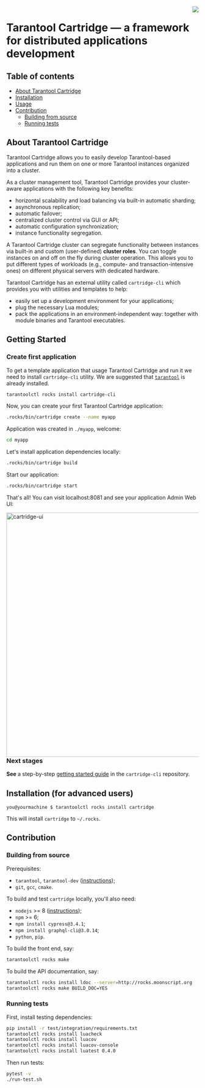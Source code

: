 <a href="http://tarantool.org">
   <img src="https://avatars2.githubusercontent.com/u/2344919?v=2&s=250"
align="right">
</a>

# Tarantool Cartridge &mdash; a framework for distributed applications development

## Table of contents

* [About Tarantool Cartridge](#about-tarantool-cartridge)
* [Installation](#installation)
* [Usage](#usage)
* [Contribution](#contribution)
  * [Building from source](#building-from-source)
  * [Running tests](#running-tests)

## About Tarantool Cartridge

Tarantool Cartridge allows you to easily develop Tarantool-based applications
and run them on one or more Tarantool instances organized into a cluster.

As a cluster management tool, Tarantool Cartridge provides your cluster-aware
applications with the following key benefits:

* horizontal scalability and load balancing via built-in automatic sharding;
* asynchronous replication;
* automatic failover;
* centralized cluster control via GUI or API;
* automatic configuration synchronization;
* instance functionality segregation.

A Tarantool Cartridge cluster can segregate functionality between instances via
built-in and custom (user-defined) **cluster roles**. You can toggle instances
on and off on the fly during cluster operation. This allows you to put
different types of workloads (e.g., compute- and transaction-intensive ones) on
different physical servers with dedicated hardware.

Tarantool Cartridge has an external utility called `cartridge-cli` which provides you
with utilities and templates to help:

* easily set up a development environment for your applications;
* plug the necessary Lua modules;
* pack the applications in an environment-independent way: together with
   module binaries and Tarantool executables.

## Getting Started

### Create first application

To get a template application that usage Tarantool Cartridge and run it we need
to install `cartridge-cli` utility. We are suggested that [`tarantool`](https://www.tarantool.io/en/download/) is already installed.

```sh
tarantoolctl rocks install cartridge-cli
```

Now, you can create your first Tarantool Cartridge application:

```sh
.rocks/bin/cartridge create --name myapp
```

Application was created in `./myapp`, welcome:

```sh
cd myapp
```

Let's install application dependencies locally:

```sh
.rocks/bin/cartridge build
```

Start our application:

```sh
.rocks/bin/cartridge start
```

That's all! You can visit localhost:8081 and see your application Admin Web UI:

<img width="640" alt="cartridge-ui" align="left" src="https://user-images.githubusercontent.com/11336358/75786427-52820c00-5d76-11ea-93a4-309623bda70f.png">


### Next stages

**See** a step-by-step
[getting started guide](https://github.com/tarantool/cartridge-cli/blob/master/examples/getting-started-app/README.md)
in the ``cartridge-cli`` repository.

## Installation (for advanced users)

```shell
you@yourmachine $ tarantoolctl rocks install cartridge
```

This will install ``cartridge`` to ``~/.rocks``.

## Contribution

### Building from source

Prerequisites:

* ``tarantool``, ``tarantool-dev`` ([instructions](https://www.tarantool.io/en/download/?v=1.10));
* ``git``, ``gcc``, ``cmake``.

To build and test ``cartridge`` locally, you'll also need:

* ``nodejs`` >= 8 ([instructions](https://github.com/nodesource/distributions));
* ``npm`` >= 6;
* ``npm install cypress@3.4.1``;
* ``npm install graphql-cli@3.0.14``;
* ``python``, ``pip``.

To build the front end, say:

```sh
tarantoolctl rocks make
```

To build the API documentation, say:

```sh
tarantoolctl rocks install ldoc --server=http://rocks.moonscript.org
tarantoolctl rocks make BUILD_DOC=YES
```

### Running tests

First, install testing dependencies:

```sh
pip install -r test/integration/requirements.txt
tarantoolctl rocks install luacheck
tarantoolctl rocks install luacov
tarantoolctl rocks install luacov-console
tarantoolctl rocks install luatest 0.4.0
```

Then run tests:

```sh
pytest -v
./run-test.sh
```
